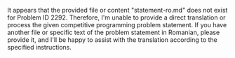 It appears that the provided file or content "statement-ro.md" does not exist for Problem ID 2292. Therefore, I'm unable to provide a direct translation or process the given competitive programming problem statement. If you have another file or specific text of the problem statement in Romanian, please provide it, and I'll be happy to assist with the translation according to the specified instructions.